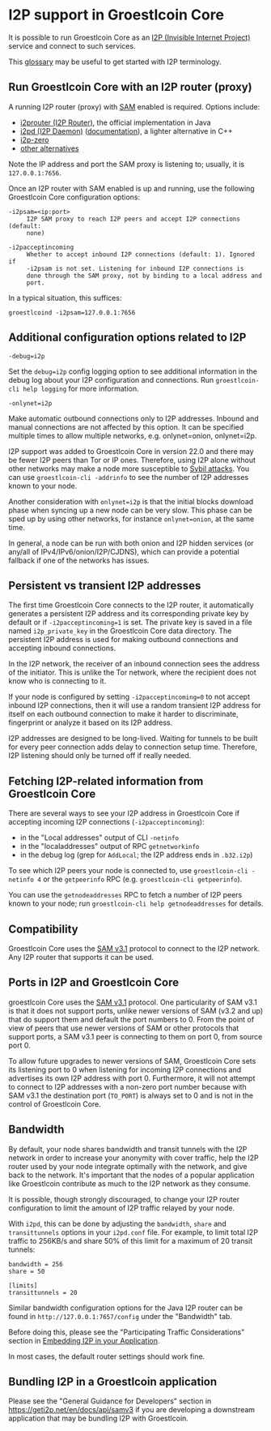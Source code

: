 # I2P support in Groestlcoin Core

It is possible to run Groestlcoin Core as an
[I2P (Invisible Internet Project)](https://en.wikipedia.org/wiki/I2P)
service and connect to such services.

This [glossary](https://geti2p.net/en/about/glossary) may be useful to get
started with I2P terminology.

## Run Groestlcoin Core with an I2P router (proxy)

A running I2P router (proxy) with [SAM](https://geti2p.net/en/docs/api/samv3)
enabled is required. Options include:

- [i2prouter (I2P Router)](https://geti2p.net), the official implementation in
  Java
- [i2pd (I2P Daemon)](https://github.com/PurpleI2P/i2pd)
  ([documentation](https://i2pd.readthedocs.io/en/latest)), a lighter
  alternative in C++
- [i2p-zero](https://github.com/i2p-zero/i2p-zero)
- [other alternatives](https://en.wikipedia.org/wiki/I2P#Routers)

Note the IP address and port the SAM proxy is listening to; usually, it is
`127.0.0.1:7656`.

Once an I2P router with SAM enabled is up and running, use the following Groestlcoin
Core configuration options:

```
-i2psam=<ip:port>
     I2P SAM proxy to reach I2P peers and accept I2P connections (default:
     none)

-i2pacceptincoming
     Whether to accept inbound I2P connections (default: 1). Ignored if
     -i2psam is not set. Listening for inbound I2P connections is
     done through the SAM proxy, not by binding to a local address and
     port.
```

In a typical situation, this suffices:

```
groestlcoind -i2psam=127.0.0.1:7656
```

## Additional configuration options related to I2P

```
-debug=i2p
```

Set the `debug=i2p` config logging option to see additional information in the
debug log about your I2P configuration and connections. Run `groestlcoin-cli help
logging` for more information.

```
-onlynet=i2p
```

Make automatic outbound connections only to I2P addresses. Inbound and manual
connections are not affected by this option. It can be specified multiple times
to allow multiple networks, e.g. onlynet=onion, onlynet=i2p.

I2P support was added to Groestlcoin Core in version 22.0 and there may be fewer I2P
peers than Tor or IP ones. Therefore, using I2P alone without other networks may
make a node more susceptible to [Sybil
attacks](https://en.bitcoin.it/wiki/Weaknesses#Sybil_attack). You can use
`groestlcoin-cli -addrinfo` to see the number of I2P addresses known to your node.

Another consideration with `onlynet=i2p` is that the initial blocks download
phase when syncing up a new node can be very slow. This phase can be sped up by
using other networks, for instance `onlynet=onion`, at the same time.

In general, a node can be run with both onion and I2P hidden services (or
any/all of IPv4/IPv6/onion/I2P/CJDNS), which can provide a potential fallback if
one of the networks has issues.

## Persistent vs transient I2P addresses

The first time Groestlcoin Core connects to the I2P router, it automatically
generates a persistent I2P address and its corresponding private key by default
or if `-i2pacceptincoming=1` is set.  The private key is saved in a file named
`i2p_private_key` in the Groestlcoin Core data directory.  The persistent I2P
address is used for making outbound connections and accepting inbound
connections.

In the I2P network, the receiver of an inbound connection sees the address of
the initiator.  This is unlike the Tor network, where the recipient does not
know who is connecting to it.

If your node is configured by setting `-i2pacceptincoming=0` to not accept
inbound I2P connections, then it will use a random transient I2P address for
itself on each outbound connection to make it harder to discriminate,
fingerprint or analyze it based on its I2P address.

I2P addresses are designed to be long-lived.  Waiting for tunnels to be built
for every peer connection adds delay to connection setup time.  Therefore, I2P
listening should only be turned off if really needed.

## Fetching I2P-related information from Groestlcoin Core

There are several ways to see your I2P address in Groestlcoin Core if accepting
incoming I2P connections (`-i2pacceptincoming`):
- in the "Local addresses" output of CLI `-netinfo`
- in the "localaddresses" output of RPC `getnetworkinfo`
- in the debug log (grep for `AddLocal`; the I2P address ends in `.b32.i2p`)

To see which I2P peers your node is connected to, use `groestlcoin-cli -netinfo 4`
or the `getpeerinfo` RPC (e.g. `groestlcoin-cli getpeerinfo`).

You can use the `getnodeaddresses` RPC to fetch a number of I2P peers known to your node; run `groestlcoin-cli help getnodeaddresses` for details.

## Compatibility

Groestlcoin Core uses the [SAM v3.1](https://geti2p.net/en/docs/api/samv3) protocol
to connect to the I2P network. Any I2P router that supports it can be used.

## Ports in I2P and Groestlcoin Core

groestlcoin Core uses the [SAM v3.1](https://geti2p.net/en/docs/api/samv3)
protocol. One particularity of SAM v3.1 is that it does not support ports,
unlike newer versions of SAM (v3.2 and up) that do support them and default the
port numbers to 0. From the point of view of peers that use newer versions of
SAM or other protocols that support ports, a SAM v3.1 peer is connecting to them
on port 0, from source port 0.

To allow future upgrades to newer versions of SAM, Groestlcoin Core sets its
listening port to 0 when listening for incoming I2P connections and advertises
its own I2P address with port 0. Furthermore, it will not attempt to connect to
I2P addresses with a non-zero port number because with SAM v3.1 the destination
port (`TO_PORT`) is always set to 0 and is not in the control of Groestlcoin Core.

## Bandwidth

By default, your node shares bandwidth and transit tunnels with the I2P network
in order to increase your anonymity with cover traffic, help the I2P router used
by your node integrate optimally with the network, and give back to the network.
It's important that the nodes of a popular application like Groestlcoin contribute
as much to the I2P network as they consume.

It is possible, though strongly discouraged, to change your I2P router
configuration to limit the amount of I2P traffic relayed by your node.

With `i2pd`, this can be done by adjusting the `bandwidth`, `share` and
`transittunnels` options in your `i2pd.conf` file. For example, to limit total
I2P traffic to 256KB/s and share 50% of this limit for a maximum of 20 transit
tunnels:

```
bandwidth = 256
share = 50

[limits]
transittunnels = 20
```

Similar bandwidth configuration options for the Java I2P router can be found in
`http://127.0.0.1:7657/config` under the "Bandwidth" tab.

Before doing this, please see the "Participating Traffic Considerations" section
in [Embedding I2P in your Application](https://geti2p.net/en/docs/applications/embedding).

In most cases, the default router settings should work fine.

## Bundling I2P in a Groestlcoin application

Please see the "General Guidance for Developers" section in https://geti2p.net/en/docs/api/samv3
if you are developing a downstream application that may be bundling I2P with Groestlcoin.
